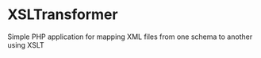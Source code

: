 # XSLTransformer
Simple PHP application for mapping XML files from one schema to another using XSLT
